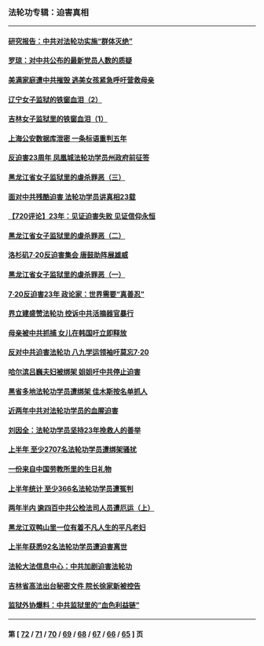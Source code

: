 ### 法轮功专辑：迫害真相
---
#### [研究报告：中共对法轮功实施“群体灭绝”](../../pages/nf4379/n13791984.md?08020430) 
#### [罗琼：对中共公布的最新党员人数的质疑](../../pages/nf4379/n13790905.md?08020430) 
#### [美满家庭遭中共摧毁 逃美女孩紧急呼吁营救母亲](../../pages/nf4379/n13792859.md?08020430) 
#### [辽宁女子监狱的铁窗血泪（2）](../../pages/nf4379/n13788923.md?08020430) 
#### [吉林女子监狱里的铁窗血泪（1）](../../pages/nf4379/n13786967.md?08020430) 
#### [上海公安数据库泄密 一条标语重判五年](../../pages/nf4379/n13787387.md?08020430) 
#### [反迫害23周年 凤凰城法轮功学员州政府前征签](../../pages/nf4379/n13786397.md?08020430) 
#### [黑龙江省女子监狱里的虐杀罪恶（三）](../../pages/nf4379/n13784732.md?08020430) 
#### [面对中共残酷迫害 法轮功学员讲真相23载](../../pages/nf4379/n13785367.md?08020430) 
#### [【720评论】23年：见证迫害失败 见证信仰永恒](../../pages/nf4379/n13785353.md?08020430) 
#### [黑龙江省女子监狱里的虐杀罪恶（二）](../../pages/nf4379/n13783691.md?08020430) 
#### [洛杉矶7·20反迫害集会 唐鼓助阵展雄威](../../pages/nf4379/n13783935.md?08020430) 
#### [黑龙江省女子监狱里的虐杀罪恶（一）](../../pages/nf4379/n13780871.md?08020430) 
#### [7·20反迫害23年 政论家：世界需要“真善忍”](../../pages/nf4379/n13782402.md?08020430) 
#### [界立建盛赞法轮功 控诉中共活摘器官暴行](../../pages/nf4379/n13781971.md?08020430) 
#### [母亲被中共抓捕 女儿在韩国吁立即释放](../../pages/nf4379/n13781383.md?08020430) 
#### [反对中共迫害法轮功 八九学运领袖吁莫忘7‧20](../../pages/nf4379/n13781274.md?08020430) 
#### [哈尔滨吕巍夫妇被绑架 姐姐吁中共停止迫害](../../pages/nf4379/n13780481.md?08020430) 
#### [黑省多地法轮功学员遭绑架 佳木斯按名单抓人](../../pages/nf4379/n13779958.md?08020430) 
#### [近两年中共对法轮功学员的血腥迫害](../../pages/nf4379/n13778445.md?08020430) 
#### [刘因全：法轮功学员坚持23年挽救人的善举](../../pages/nf4379/n13778949.md?08020430) 
#### [上半年 至少2707名法轮功学员遭绑架骚扰](../../pages/nf4379/n13776397.md?08020430) 
#### [一份来自中国劳教所里的生日礼物](../../pages/nf4379/n13777122.md?08020430) 
#### [上半年统计 至少366名法轮功学员遭冤判](../../pages/nf4379/n13775603.md?08020430) 
#### [两年半内 逾四百中共公检法司人员遭厄运（上）](../../pages/nf4379/n13767733.md?08020430) 
#### [黑龙江双鸭山里一位有着不凡人生的平凡老妇](../../pages/nf4379/n13774224.md?08020430) 
#### [上半年获悉92名法轮功学员遭迫害离世](../../pages/nf4379/n13772701.md?08020430) 
#### [法轮大法信息中心：中共加剧迫害法轮功](../../pages/nf4379/n13772403.md?08020430) 
#### [吉林省高法出台秘密文件 院长徐家新被控告](../../pages/nf4379/n13771719.md?08020430) 
#### [监狱外协爆料：中共监狱里的“血色利益链”](../../pages/nf4379/n13769954.md?08020430) 

---
#### 第 [ [72](./72.md?08020430) / [71](./71.md?08020430) / [70](./70.md?08020430) / [69](./69.md?08020430) / [68](./68.md?08020430) / [67](./67.md?08020430) / [66](./66.md?08020430) / [65](./65.md?08020430) ] 页
